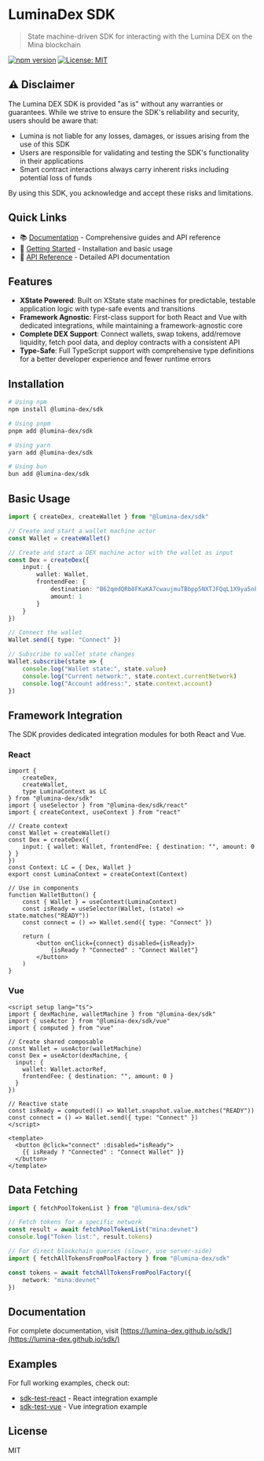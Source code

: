 # LuminaDex SDK

> State machine-driven SDK for interacting with the Lumina DEX on the Mina blockchain

[![npm version](https://img.shields.io/npm/v/@lumina-dex/sdk.svg)](https://www.npmjs.com/package/@lumina-dex/sdk)
[![License: MIT](https://img.shields.io/badge/License-MIT-green.svg)](https://opensource.org/licenses/MIT)

## ⚠️ Disclaimer

The Lumina DEX SDK is provided "as is" without any warranties or guarantees. While we strive to ensure the SDK's reliability and security, users should be aware that:

- Lumina is not liable for any losses, damages, or issues arising from the use of this SDK
- Users are responsible for validating and testing the SDK's functionality in their applications
- Smart contract interactions always carry inherent risks including potential loss of funds

By using this SDK, you acknowledge and accept these risks and limitations.

## Quick Links

- 📚 [Documentation](https://lumina-dex.github.io/sdk/) - Comprehensive guides and API reference
- 🚀 [Getting Started](https://lumina-dex.github.io/sdk/guide/getting-started) - Installation and basic usage
- 📖 [API Reference](https://lumina-dex.github.io/sdk/api/overview) - Detailed API documentation

## Features

- **XState Powered**: Built on XState state machines for predictable, testable application logic with type-safe events and transitions
- **Framework Agnostic**: First-class support for both React and Vue with dedicated integrations, while maintaining a framework-agnostic core
- **Complete DEX Support**: Connect wallets, swap tokens, add/remove liquidity, fetch pool data, and deploy contracts with a consistent API
- **Type-Safe**: Full TypeScript support with comprehensive type definitions for a better developer experience and fewer runtime errors

## Installation

```bash
# Using npm
npm install @lumina-dex/sdk

# Using pnpm
pnpm add @lumina-dex/sdk

# Using yarn
yarn add @lumina-dex/sdk

# Using bun
bun add @lumina-dex/sdk
```

## Basic Usage

```ts
import { createDex, createWallet } from "@lumina-dex/sdk"

// Create and start a wallet machine actor
const Wallet = createWallet()

// Create and start a DEX machine actor with the wallet as input
const Dex = createDex({
	input: {
		wallet: Wallet,
		frontendFee: {
			destination: "B62qmdQRb8FKaKA7cwaujmuTBbpp5NXTJFQqL1X9ya5nkvHSuWsiQ1H",
			amount: 1
		}
	}
})

// Connect the wallet
Wallet.send({ type: "Connect" })

// Subscribe to wallet state changes
Wallet.subscribe(state => {
	console.log("Wallet state:", state.value)
	console.log("Current network:", state.context.currentNetwork)
	console.log("Account address:", state.context.account)
})
```

## Framework Integration

The SDK provides dedicated integration modules for both React and Vue.

### React

```tsx
import {
	createDex,
	createWallet,
	type LuminaContext as LC
} from "@lumina-dex/sdk"
import { useSelector } from "@lumina-dex/sdk/react"
import { createContext, useContext } from "react"

// Create context
const Wallet = createWallet()
const Dex = createDex({
	input: { wallet: Wallet, frontendFee: { destination: "", amount: 0 } }
})
const Context: LC = { Dex, Wallet }
export const LuminaContext = createContext(Context)

// Use in components
function WalletButton() {
	const { Wallet } = useContext(LuminaContext)
	const isReady = useSelector(Wallet, (state) => state.matches("READY"))
	const connect = () => Wallet.send({ type: "Connect" })

	return (
		<button onClick={connect} disabled={isReady}>
			{isReady ? "Connected" : "Connect Wallet"}
		</button>
	)
}
```

### Vue

```vue
<script setup lang="ts">
import { dexMachine, walletMachine } from "@lumina-dex/sdk"
import { useActor } from "@lumina-dex/sdk/vue"
import { computed } from "vue"

// Create shared composable
const Wallet = useActor(walletMachine)
const Dex = useActor(dexMachine, {
  input: {
    wallet: Wallet.actorRef,
    frontendFee: { destination: "", amount: 0 }
  }
})

// Reactive state
const isReady = computed(() => Wallet.snapshot.value.matches("READY"))
const connect = () => Wallet.send({ type: "Connect" })
</script>

<template>
  <button @click="connect" :disabled="isReady">
    {{ isReady ? "Connected" : "Connect Wallet" }}
  </button>
</template>
```

## Data Fetching

```ts
import { fetchPoolTokenList } from "@lumina-dex/sdk"

// Fetch tokens for a specific network
const result = await fetchPoolTokenList("mina:devnet")
console.log("Token list:", result.tokens)

// For direct blockchain queries (slower, use server-side)
import { fetchAllTokensFromPoolFactory } from "@lumina-dex/sdk"

const tokens = await fetchAllTokensFromPoolFactory({
	network: "mina:devnet"
})
```

## Documentation

For complete documentation, visit [https://lumina-dex.github.io/sdk/](https://lumina-dex.github.io/sdk/)

## Examples

For full working examples, check out:

- [sdk-test-react](https://github.com/Lumina-DEX/lumina/tree/main/packages/sdk-test-react) - React integration example
- [sdk-test-vue](https://github.com/Lumina-DEX/lumina/tree/main/packages/sdk-test-vue) - Vue integration example

## License

MIT
